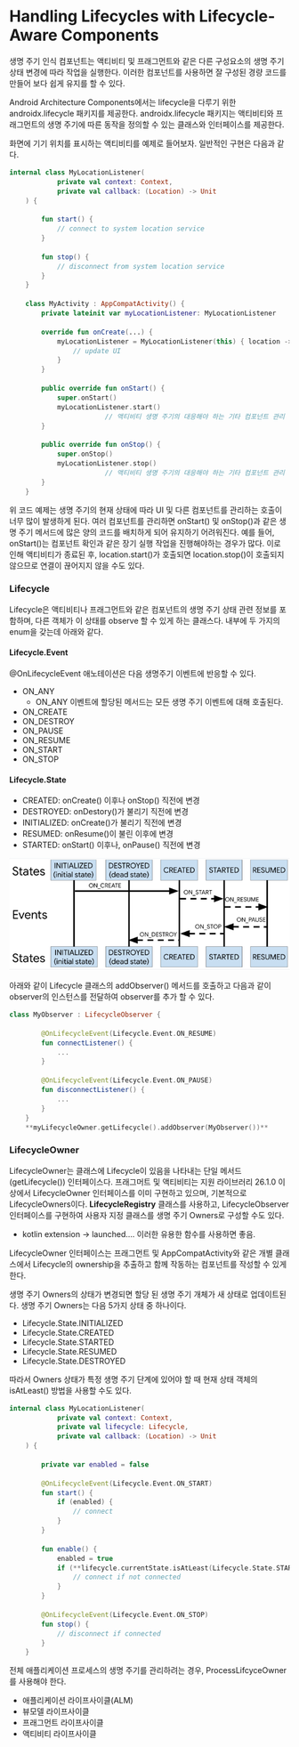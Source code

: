 # Handling Lifecycles with Lifecycle-Aware Components



생명 주기 인식 컴포넌트는 액티비티 및 프래그먼트와 같은 다른 구성요소의 생명 주기 상태 변경에 따라 작업을 실행한다. 이러한 컴포넌트를 사용하면 잘 구성된 경량 코드를 만들어 보다 쉽게 유지를 할 수 있다.

Android Architecture Components에서는 lifecycle을 다루기 위한 androidx.lifecycle 패키지를 제공한다. androidx.lifecycle 패키지는 액티비티와 프래그먼트의 생명 주기에 따른 동작을 정의할 수 있는 클래스와 인터페이스를 제공한다.

화면에 기기 위치를 표시하는 액티비티를 예제로 들어보자. 일반적인 구현은 다음과 같다.

```kotlin
internal class MyLocationListener(
            private val context: Context,
            private val callback: (Location) -> Unit
    ) {

        fun start() {
            // connect to system location service
        }

        fun stop() {
            // disconnect from system location service
        }
    }

    class MyActivity : AppCompatActivity() {
        private lateinit var myLocationListener: MyLocationListener

        override fun onCreate(...) {
            myLocationListener = MyLocationListener(this) { location ->
                // update UI
            }
        }

        public override fun onStart() {
            super.onStart()
            myLocationListener.start()
						// 액티비티 생명 주기의 대응해야 하는 기타 컴포넌트 관리
        }

        public override fun onStop() {
            super.onStop()
            myLocationListener.stop()
						// 액티비티 생명 주기의 대응해야 하는 기타 컴포넌트 관리
        }
    }
```

위 코드 예제는 생명 주기의 현재 상태에 따라 UI 및 다른 컴포넌트를 관리하는 호출이 너무 많이 발생하게 된다. 여러 컴포넌트를 관리하면 onStart() 및 onStop()과 같은 생명 주기 메서드에 많은 양의 코드를 배치하게 되어 유지하기 어려워진다. 예를 들어, onStart()는 컴포넌트 확인과 같은 장기 실행 작업을 진행해야하는 경우가 많다. 이로 인해 액티비티가 종료된 후, location.start()가 호출되면 location.stop()이 호출되지 않으므로 연결이 끊어지지 않을 수도 있다.

### Lifecycle

Lifecycle은 액티비티나 프래그먼트와 같은 컴포넌트의 생명 주기 상태 관련 정보를 포함하며, 다른 객체가 이 상태를 observe 할 수 있게 하는 클래스다. 내부에 두 가지의 enum을 갖는데 아래와 같다.

#### Lifecycle.Event

@OnLifecycleEvent 애노테이션은 다음 생명주기 이벤트에 반응할 수 있다.

* ON\_ANY
  * ON\_ANY 이벤트에 할당된 메서드는 모든 생명 주기 이벤트에 대해 호출된다.
* ON\_CREATE
* ON\_DESTROY
* ON\_PAUSE
* ON\_RESUME
* ON\_START
* ON\_STOP

#### Lifecycle.State

* CREATED: onCreate() 이후나 onStop() 직전에 변경
* DESTROYED: onDestory()가 불리기 직전에 변경
* INITIALIZED: onCreate()가 불리기 직전에 변경
* RESUMED: onResume()이 불린 이후에 변경
* STARTED: onStart() 이후나, onPause() 직전에 변경

![](<../../../.gitbook/assets/Untitled (3).png>)

아래와 같이 Lifecycle 클래스의 addObserver() 메서드를 호출하고 다음과 같이 observer의 인스턴스를 전달하여 observer를 추가 할 수 있다.

```kotlin
class MyObserver : LifecycleObserver {
				
        @OnLifecycleEvent(Lifecycle.Event.ON_RESUME)
        fun connectListener() {
            ...
        }

        @OnLifecycleEvent(Lifecycle.Event.ON_PAUSE)
        fun disconnectListener() {
            ...
        }
    }
    **myLifecycleOwner.getLifecycle().addObserver(MyObserver())**
```

### LifecycleOwner

LifecycleOwner는 클래스에 Lifecycle이 있음을 나타내는 단일 메서드(getLifecycle()) 인터페이스다. 프래그머트 및 액티비티는 지원 라이브러리 26.1.0 이상에서 LifecycleOwner 인터페이스를 이미 구현하고 있으며, 기본적으로 LifecycleOwners이다. **LifecycleRegistry** 클래스를 사용하고, LifecycleObserver 인터페이스를 구현하여 사용자 지정 클래스를 생명 주기 Owners로 구성할 수도 있다.

* kotlin extension → launched.... 이러한 유용한 함수를 사용하면 좋음.

LifecycleOwner 인터페이스는 프래그먼트 및 AppCompatActivity와 같은 개별 클래스에서 Lifecycle의 ownership을 추출하고 함께 작동하는 컴포넌트를 작성할 수 있게 한다.

생명 주기 Owners의 상태가 변경되면 할당 된 생명 주기 개체가 새 상태로 업데이트된다. 생명 주기 Owners는 다음 5가지 상태 중 하나이다.

* Lifecycle.State.INITIALIZED
* Lifecycle.State.CREATED
* Lifecycle.State.STARTED
* Lifecycle.State.RESUMED
* Lifecycle.State.DESTROYED

따라서 Owners 상태가 특정 생명 주기 단계에 있어야 할 때 현재 상태 객체의 isAtLeast() 방법을 사용할 수도 있다.

```kotlin
internal class MyLocationListener(
            private val context: Context,
            private val lifecycle: Lifecycle,
            private val callback: (Location) -> Unit
    ) {

        private var enabled = false

        @OnLifecycleEvent(Lifecycle.Event.ON_START)
        fun start() {
            if (enabled) {
                // connect
            }
        }

        fun enable() {
            enabled = true
            if (**lifecycle.currentState.isAtLeast(Lifecycle.State.STARTED)**) {
                // connect if not connected
            }
        }

        @OnLifecycleEvent(Lifecycle.Event.ON_STOP)
        fun stop() {
            // disconnect if connected
        }
    }
```

전체 애플리케이션 프로세스의 생명 주기를 관리하려는 경우, ProcessLifcyceOwner를 사용해야 한다.

* 애플리케이션 라이프사이클(ALM)
* 뷰모델 라이프사이클
* 프래그먼트 라이프사이클
* 액티비티 라이프사이클
